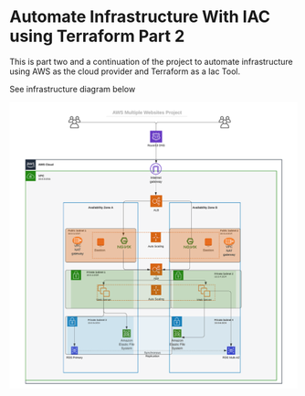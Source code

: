 # Automate Infrastructure With IAC using Terraform Part 2

This is part two and a continuation of the project to automate infrastructure using AWS as the cloud provider and Terraform as a Iac Tool.

See infrastructure diagram below

![infrasture](/images/a.png)